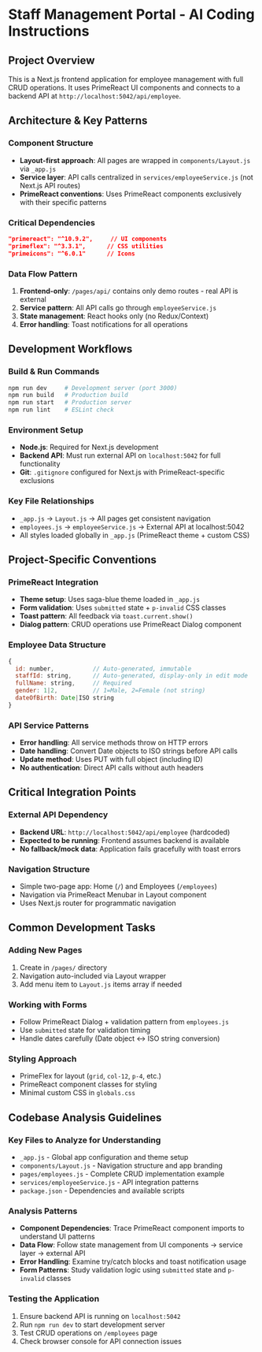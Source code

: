 # Staff Management Portal - AI Coding Instructions

## Project Overview
This is a Next.js frontend application for employee management with full CRUD operations. It uses PrimeReact UI components and connects to a backend API at `http://localhost:5042/api/employee`.

## Architecture & Key Patterns

### Component Structure
- **Layout-first approach**: All pages are wrapped in `components/Layout.js` via `_app.js`
- **Service layer**: API calls centralized in `services/employeeService.js` (not Next.js API routes)
- **PrimeReact conventions**: Uses PrimeReact components exclusively with their specific patterns

### Critical Dependencies
```json
"primereact": "^10.9.2",     // UI components
"primeflex": "^3.3.1",      // CSS utilities
"primeicons": "^6.0.1"      // Icons
```

### Data Flow Pattern
1. **Frontend-only**: `/pages/api/` contains only demo routes - real API is external
2. **Service pattern**: All API calls go through `employeeService.js` 
3. **State management**: React hooks only (no Redux/Context)
4. **Error handling**: Toast notifications for all operations

## Development Workflows

### Build & Run Commands
```bash
npm run dev     # Development server (port 3000)
npm run build   # Production build
npm run start   # Production server
npm run lint    # ESLint check
```

### Environment Setup
- **Node.js**: Required for Next.js development
- **Backend API**: Must run external API on `localhost:5042` for full functionality
- **Git**: `.gitignore` configured for Next.js with PrimeReact-specific exclusions

### Key File Relationships
- `_app.js` → `Layout.js` → All pages get consistent navigation
- `employees.js` → `employeeService.js` → External API at localhost:5042
- All styles loaded globally in `_app.js` (PrimeReact theme + custom CSS)

## Project-Specific Conventions

### PrimeReact Integration
- **Theme setup**: Uses saga-blue theme loaded in `_app.js`
- **Form validation**: Uses `submitted` state + `p-invalid` CSS classes
- **Toast pattern**: All feedback via `toast.current.show()`
- **Dialog pattern**: CRUD operations use PrimeReact Dialog component

### Employee Data Structure
```javascript
{
  id: number,           // Auto-generated, immutable
  staffId: string,      // Auto-generated, display-only in edit mode  
  fullName: string,     // Required
  gender: 1|2,          // 1=Male, 2=Female (not string)
  dateOfBirth: Date|ISO string
}
```

### API Service Patterns
- **Error handling**: All service methods throw on HTTP errors
- **Date handling**: Convert Date objects to ISO strings before API calls
- **Update method**: Uses PUT with full object (including ID)
- **No authentication**: Direct API calls without auth headers

## Critical Integration Points

### External API Dependency
- **Backend URL**: `http://localhost:5042/api/employee` (hardcoded)
- **Expected to be running**: Frontend assumes backend is available
- **No fallback/mock data**: Application fails gracefully with toast errors

### Navigation Structure
- Simple two-page app: Home (`/`) and Employees (`/employees`)
- Navigation via PrimeReact Menubar in Layout component
- Uses Next.js router for programmatic navigation

## Common Development Tasks

### Adding New Pages
1. Create in `/pages/` directory
2. Navigation auto-included via Layout wrapper
3. Add menu item to `Layout.js` items array if needed

### Working with Forms
- Follow PrimeReact Dialog + validation pattern from `employees.js`
- Use `submitted` state for validation timing
- Handle dates carefully (Date object ↔ ISO string conversion)

### Styling Approach
- PrimeFlex for layout (`grid`, `col-12`, `p-4`, etc.)
- PrimeReact component classes for styling
- Minimal custom CSS in `globals.css`

## Codebase Analysis Guidelines

### Key Files to Analyze for Understanding
- `_app.js` - Global app configuration and theme setup
- `components/Layout.js` - Navigation structure and app branding
- `pages/employees.js` - Complete CRUD implementation example
- `services/employeeService.js` - API integration patterns
- `package.json` - Dependencies and available scripts

### Analysis Patterns
- **Component Dependencies**: Trace PrimeReact component imports to understand UI patterns
- **Data Flow**: Follow state management from UI components → service layer → external API
- **Error Handling**: Examine try/catch blocks and toast notification usage
- **Form Patterns**: Study validation logic using `submitted` state and `p-invalid` classes

### Testing the Application
1. Ensure backend API is running on `localhost:5042`
2. Run `npm run dev` to start development server
3. Test CRUD operations on `/employees` page
4. Check browser console for API connection issues
